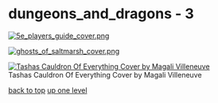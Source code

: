# dungeons_and_dragons - 3
[![5e_players_guide_cover.png](/mobile/dungeons_and_dragons/5e_players_guide_cover.png "5e_players_guide_cover.png")](/mobile/dungeons_and_dragons/5e_players_guide_cover.png)

[![ghosts_of_saltmarsh_cover.png](/mobile/dungeons_and_dragons/ghosts_of_saltmarsh_cover.png "ghosts_of_saltmarsh_cover.png")](/mobile/dungeons_and_dragons/ghosts_of_saltmarsh_cover.png)

[![Tashas Cauldron Of Everything Cover by Magali Villeneuve](/mobile/dungeons_and_dragons/tashas_cauldron_of_everything_cover_by_magali_villeneuve.png "Tashas Cauldron Of Everything Cover by Magali Villeneuve")](/mobile/dungeons_and_dragons/tashas_cauldron_of_everything_cover_by_magali_villeneuve.png)\
Tashas Cauldron Of Everything Cover by Magali Villeneuve



[back to top](#)
[up one level](/mobile/README.MD)
